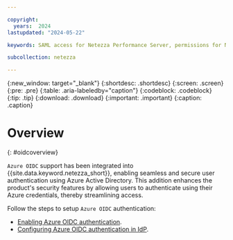 ```yaml
---

copyright:
  years:  2024
lastupdated: "2024-05-22"

keywords: SAML access for Netezza Performance Server, permissions for Netezza Performance Server, identity and access management for Netezza Performance Server, roles for Netezza Performance Server, actions for Netezza Performance Server, assigning access for Netezza Performance Server

subcollection: netezza

---
```


{:new_window: target="_blank"}
{:shortdesc: .shortdesc}
{:screen: .screen}
{:pre: .pre}
{:table: .aria-labeledby="caption"}
{:codeblock: .codeblock}
{:tip: .tip}
{:download: .download}
{:important: .important}
{:caption: .caption}

# Overview
{: #oidcoverview}

`Azure OIDC` support has been integrated into {{site.data.keyword.netezza_short}}, enabling seamless and secure user authentication using Azure Active Directory. This addition enhances the product's security features by allowing users to authenticate using their Azure credentials, thereby streamlining access.

Follow the steps to setup `Azure OIDC` authentication:

- [Enabling Azure OIDC authentication](/docs/netezza?topic=netezza-enable_oidciamauth).
- [Configuring Azure OIDC authentication in IdP](/docs/netezza?topic=netezza-oidc-docs).
